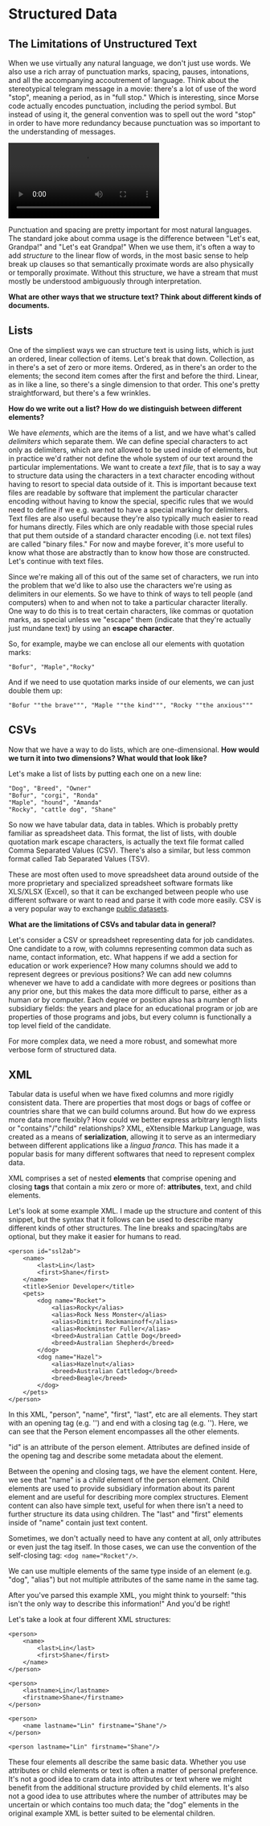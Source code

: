 # Structured Data

## The Limitations of Unstructured Text

When we use virtually any natural language, we don't just use words. We also use a rich array of punctuation marks, spacing, pauses, intonations, and all the accompanying accoutrement of language. Think about the stereotypical telegram message in a movie: there's a lot of use of the word "stop", meaning a period, as in "full stop." Which is interesting, since Morse code actually encodes punctuation, including the period symbol. But instead of using it, the general convention was to spell out the word "stop" in order to have more redundancy because punctuation was so important to the understanding of messages.

![Morse code in The Addams Family (1991)](assets/TheAddamsFamily_morse.webm)

Punctuation and spacing are pretty important for most natural languages. The standard joke about comma usage is the difference between "Let's eat, Grandpa!" and "Let's eat Grandpa!" When we use them, it's often a way to add _structure_ to the linear flow of words, in the most basic sense to help break up clauses so that semantically proximate words are also physically or temporally proximate. Without this structure, we have a stream that must mostly be understood ambiguously through interpretation.

**What are other ways that we structure text? Think about different kinds of documents.**

## Lists

One of the simpliest ways we can structure text is using lists, which is just an ordered, linear collection of items. Let's break that down. Collection, as in there's a set of zero or more items. Ordered, as in there's an order to the elements; the second item comes after the first and before the third. Linear, as in like a line, so there's a single dimension to that order. This one's pretty straightforward, but there's a few wrinkles.

**How do we write out a list? How do we distinguish between different elements?**

We have *elements*, which are the items of a list, and we have what's called *delimiters* which separate them. We can define special characters to act only as delimiters, which are not allowed to be used inside of elements, but in practice we'd rather not define the whole system of our text around the particular implementations. We want to create a *text file*, that is to say a way to structure data using the characters in a text character encoding without having to resort to special data outside of it. This is important because text files are readable by software that implement the particular character encoding without having to know the special, specific rules that we would need to define if we e.g. wanted to have a special marking for delimiters. Text files are also useful because they're also typically much easier to read for humans directly. Files which are only readable with those special rules that put them outside of a standard character encoding (i.e. not text files) are called "binary files." For now and maybe forever, it's more useful to know what those are abstractly than to know how those are constructed. Let's continue with text files.

Since we're making all of this out of the same set of characters, we run into the problem that we'd like to also use the characters we're using as delimiters in our elements. So we have to think of ways to tell people (and computers) when to and when not to take a particular character literally. One way to do this is to treat certain characters, like commas or quotation marks, as special unless we "escape" them (indicate that they're actually just mundane text) by using an **escape character**.

So, for example, maybe we can enclose all our elements with quotation marks:

`"Bofur", "Maple","Rocky"`

And if we need to use quotation marks inside of our elements, we can just double them up:

`"Bofur ""the brave""", "Maple ""the kind""", "Rocky ""the anxious"""`

## CSVs

Now that we have a way to do lists, which are one-dimensional. **How would we turn it into two dimensions? What would that look like?**

Let's make a list of lists by putting each one on a new line:

```
"Dog", "Breed", "Owner"
"Bofur", "corgi", "Ronda"
"Maple", "hound", "Amanda"
"Rocky", "cattle dog", "Shane"
```

So now we have tabular data, data in tables. Which is probably pretty familiar as spreadsheet data. This format, the list of lists, with double quotation mark escape characters, is actually the text file format called Comma Separated Values (CSV). There's also a similar, but less common format called Tab Separated Values (TSV).

These are most often used to move spreadsheet data around outside of the more proprietary and specialized spreadsheet software formats like XLS/XLSX (Excel), so that it can be exchanged between people who use different software or want to read and parse it with code more easily. CSV is a very popular way to exchange [public datasets](https://catalog.data.gov/dataset/?res_format=CSV).

**What are the limitations of CSVs and tabular data in general?**

Let's consider a CSV or spreadsheet representing data for job candidates. One candidate to a row, with columns representing common data such as name, contact information, etc. What happens if we add a section for education or work experience? How many columns should we add to represent degrees or previous positions? We can add new columns whenever we have to add a candidate with more degrees or positions than any prior one, but this makes the data more difficult to parse, either as a human or by computer. Each degree or position also has a number of subsidiary fields: the years and place for an educational program or job are properties of those programs and jobs, but every column is functionally a top level field of the candidate.

For more complex data, we need a more robust, and somewhat more verbose form of structured data.

## XML

Tabular data is useful when we have fixed columns and more rigidly consistent data. There are properties that most dogs or bags of coffee or countries share that we can build columns around. But how do we express more data more flexibly? How could we better express arbitrary length lists or "contains"/"child" relationships? XML, eXtensible Markup Language, was created as a means of **serialization**, allowing it to serve as an intermediary between different applications like a *lingua franca*. This has made it a popular basis for many different softwares that need to represent complex data.

XML comprises a set of nested **elements** that comprise opening and closing **tags** that contain a mix zero or more of: **attributes**, text, and child elements.

Let's look at some example XML. I made up the structure and content of this snippet, but the syntax that it follows can be used to describe many different kinds of other structures. The line breaks and spacing/tabs are optional, but they make it easier for humans to read.

```
<person id="ssl2ab">
    <name>
        <last>Lin</last>
        <first>Shane</first>
    </name>
    <title>Senior Developer</title>
    <pets>
        <dog name="Rocket">
            <alias>Rocky</alias>
            <alias>Rock Ness Monster</alias>
            <alias>Dimitri Rockmaninoff</alias>
            <alias>Rockminster Fuller</alias>
            <breed>Australian Cattle Dog</breed>
            <breed>Australian Shepherd</breed>
        </dog>
        <dog name="Hazel">
            <alias>Hazelnut</alias>
            <breed>Australian Cattledog</breed>
            <breed>Beagle</breed>
        </dog>
    </pets>
</person>
```

In this XML, "person", "name", "first", "last", etc are all elements. They start with an opening tag (e.g. '<person>') and end with a closing tag (e.g. '</person>'). Here, we can see that the Person element encompasses all the other elements.

"id" is an attribute of the person element. Attributes are defined inside of the opening tag and describe some metadata about the element.

Between the opening and closing tags, we have the element content. Here, we see that "name" is a _child_ element of the person element. Child elements are used to provide subsidiary information about its parent element and are useful for describing more complex structures. Element content can also have simple text, useful for when there isn't a need to further structure its data using children. The "last" and "first" elements inside of "name" contain just text content.

Sometimes, we don't actually need to have any content at all, only attributes or even just the tag itself. In those cases, we can use the convention of the self-closing tag: `<dog name="Rocket"/>`.

We can use multiple elements of the same type inside of an element (e.g. "dog", "alias") but not multiple attributes of the same name in the same tag.

After you've parsed this example XML, you might think to yourself: "this isn't the only way to describe this information!" And you'd be right!

Let's take a look at four different XML structures:

```
<person>
    <name>
        <last>Lin</last>
        <first>Shane</first>
    </name>
</person>
```

```
<person>
    <lastname>Lin</lastname>    
    <firstname>Shane</firstname>
</person>
```

```
<person>
    <name lastname="Lin" firstname="Shane"/>
</person>
```

```
<person lastname="Lin" firstname="Shane"/>
```

These four elements all describe the same basic data. Whether you use attributes or child elements or text is often a matter of personal preference. It's not a good idea to cram data into attributes or text where we might benefit from the additional structure provided by child elements. It's also not a good idea to use attributes where the number of attributes may be uncertain or which contains too much data; the "dog" elements in the original example XML is better suited to be elemental children.